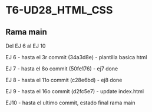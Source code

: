 # T6-UD28_HTML_CSS

## Rama main 

Del EJ 6 al EJ 10

EJ 6 - hasta el 3r commit (34a3d8e) - plantilla basica html

EJ 7 - hasta el 8o commit (50fe176) - ej7 done

EJ 8 - hasta el 11o commit (c28e6bd) - ej8 done

EJ 9 - hasta el 16o commit (d2fc5e7) - update index.html

EJ10 - hasta el ultimo commit, estado final rama main
